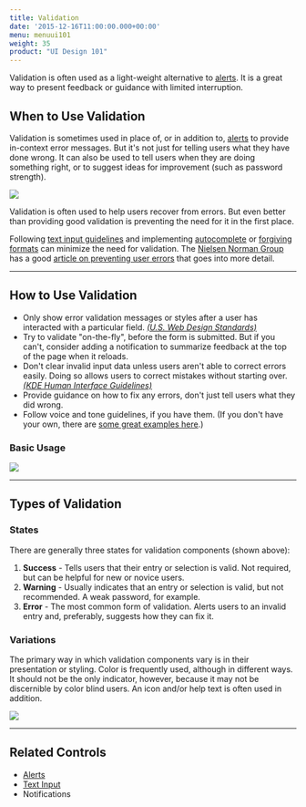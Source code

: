 ```yaml
---
title: Validation
date: '2015-12-16T11:00:00.000+00:00'
menu: menuui101
weight: 35
product: "UI Design 101"
---
```


Validation is often used as a light-weight alternative to [alerts](../alerts/). It is a great way to present feedback or guidance with limited interruption.<!--more-->


## When to Use Validation

Validation is sometimes used in place of, or in addition to, [alerts](../alerts) to provide in-context error messages. But it's not just for telling users what they have done wrong. It can also be used to tell users when they are doing something right, or to suggest ideas for improvement (such as password strength).

![](//media.balsamiq.com/img/support/tutorials/ui101/shopify-validation.png)

Validation is often used to help users recover from errors. But even better than providing good validation is preventing the need for it in the first place.

Following [text input guidelines](../text-input/) and implementing [autocomplete](http://ui-patterns.com/patterns/Autocomplete) or [forgiving formats](http://ui-patterns.com/patterns/ForgivingFormat) can minimize the need for validation. The [Nielsen Norman Group](https://www.nngroup.com/) has a good [article on preventing user errors](https://www.nngroup.com/articles/slips/) that goes into more detail.

---

## How to Use Validation

* Only show error validation messages or styles after a user has interacted with a particular field. [*(U.S. Web Design Standards)*](https://standards.usa.gov/components/form-controls/#text-input)
* Try to validate "on-the-fly", before the form is submitted. But if you can't, consider adding a notification to summarize feedback at the top of the page when it reloads.
* Don't clear invalid input data unless users aren't able to correct errors easily. Doing so allows users to correct mistakes without starting over. [*(KDE Human Interface Guidelines)*](https://community.kde.org/KDE_Visual_Design_Group/HIG/LineEdit)
*  Provide guidance on how to fix any errors, don't just tell users what they did wrong.
*  Follow voice and tone guidelines, if you have them. (If you don't have your own, there are [some great examples here](http://voiceandtoneguides.webflow.io/).)

### Basic Usage

![](//media.balsamiq.com/img/support/tutorials/ui101/validation.png)


---

## Types of Validation

### States

There are generally three states for validation components (shown above):

1. **Success** - Tells users that their entry or selection is valid. Not required, but can be helpful for new or novice users.
2. **Warning** - Usually indicates that an entry or selection is valid, but not recommended. A weak password, for example.
3. **Error** - The most common form of validation. Alerts users to an invalid entry and, preferably, suggests how they can fix it.

### Variations

The primary way in which validation components vary is in their presentation or styling. Color is frequently used, although in different ways. It should not be the only indicator, however, because it may not be discernible by color blind users. An icon and/or help text is often used in addition.

![](//media.balsamiq.com/img/support/tutorials/ui101/validation-variations.png)

---

## Related Controls

* [Alerts](../alerts/)
* [Text Input](../text-input/)
* Notifications
